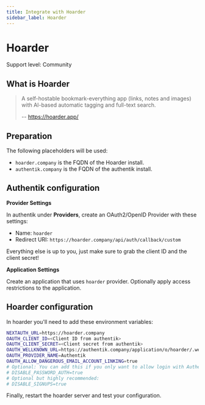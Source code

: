 ```yaml
---
title: Integrate with Hoarder
sidebar_label: Hoarder
---
```


# Hoarder

<span class="badge badge--secondary">Support level: Community</span>

## What is Hoarder

> A self-hostable bookmark-everything app (links, notes and images) with AI-based automatic tagging and full-text search.
>
> -- https://hoarder.app/

## Preparation

The following placeholders will be used:

-   `hoarder.company` is the FQDN of the Hoarder install.
-   `authentik.company` is the FQDN of the authentik install.

## Authentik configuration

**Provider Settings**

In authentik under **Providers**, create an OAuth2/OpenID Provider with these settings:

-   Name: `hoarder`
-   Redirect URI: `https://hoarder.company/api/auth/callback/custom`

Everything else is up to you, just make sure to grab the client ID and the client secret!

**Application Settings**

Create an application that uses `hoarder` provider. Optionally apply access restrictions to the application.

## Hoarder configuration

In hoarder you'll need to add these environment variables:

```sh
NEXTAUTH_URL=https://hoarder.company
OAUTH_CLIENT_ID=<Client ID from authentik>
OAUTH_CLIENT_SECRET=<Client secret from authentik>
OAUTH_WELLKNOWN_URL=https://authentik.company/application/o/hoarder/.well-known/openid-configuration
OAUTH_PROVIDER_NAME=Authentik
OAUTH_ALLOW_DANGEROUS_EMAIL_ACCOUNT_LINKING=true
# Optional: You can add this if you only want to allow login with Authentik
# DISABLE_PASSWORD_AUTH=true
# Optional but highly recommended:
# DISABLE_SIGNUPS=true
```

Finally, restart the hoarder server and test your configuration.
